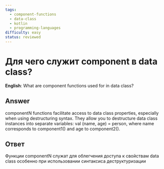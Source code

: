 ```yaml
---
tags:
  - component-functions
  - data-class
  - kotlin
  - programming-languages
difficulty: easy
status: reviewed
---
```


# Для чего служит component в data class?

**English**: What are component functions used for in data class?

## Answer

componentN functions facilitate access to data class properties, especially when using destructuring syntax. They allow you to destructure data class instances into separate variables: val (name, age) = person, where name corresponds to component1() and age to component2().

## Ответ

Функции componentN служат для облегчения доступа к свойствам data class особенно при использовании синтаксиса деструктуризации

